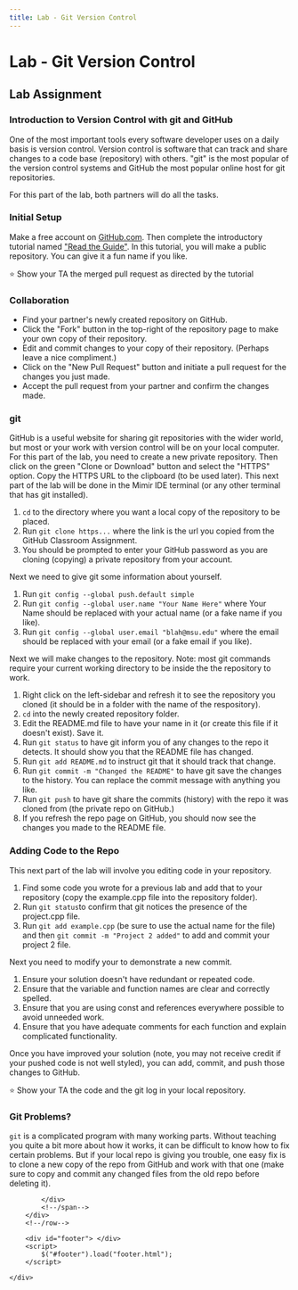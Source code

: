 ```yaml
---
title: Lab - Git Version Control
---
```


# Lab - Git Version Control


## Lab Assignment

### Introduction to Version Control with git and GitHub
One of the most important tools every software developer uses on a daily basis is version control.
Version control is software that can track and share changes to a code base (repository) with others.
"git" is the most popular of the version control systems and GitHub the most popular online host for git repositories.  

For this part of the lab, both partners will do all the tasks.

### Initial Setup
Make a free account on <a href="https://github.com/">GitHub.com</a>. 
Then complete the introductory tutorial named  <a href="https://guides.github.com/activities/hello-world/">"Read the Guide"</a>.
In this tutorial, you will make a public repository. You can give it a fun name if you like.

⭐ Show your TA the merged pull request as directed by the tutorial

### Collaboration

* Find your partner's newly created repository on GitHub.
* Click the "Fork" button in the top-right of the repository page to make your own copy of their repository.
* Edit and commit changes to your copy of their repository. (Perhaps leave a nice compliment.) 
* Click on the "New Pull Request" button and initiate a pull request for the changes you just made.
* Accept the pull request from your partner and confirm the changes made.


### git
GitHub is a useful website for sharing git repositories with the wider world, but most or your work with version control will be on your local computer.
For this part of the lab, you need to create a new private repository.
Then click on the green "Clone or Download" button and select the "HTTPS" option. Copy the HTTPS URL to the clipboard (to be used later).
This next part of the lab will be done in the Mimir IDE terminal (or any other terminal that has git installed).

1. `cd` to the directory where you want a local copy of the repository to be placed.
2. Run `git clone https...` where the link is the url you copied from the GitHub Classroom Assignment.
3. You should be prompted to enter your GitHub password as you are cloning (copying) a private repository from your account.

Next we need to give git some information about yourself.

1. Run `git config --global push.default simple`
2. Run `git config --global user.name "Your Name Here"` where Your Name should be replaced with your actual name (or a fake name if you like).
3. Run `git config --global user.email "blah@msu.edu"` where the email should be replaced with your email (or a fake email if you like).

Next we will make changes to the repository. Note: most git commands require your current working directory to be inside the the repository to work.

1. Right click on the left-sidebar and refresh it to see the repository you cloned (it should be in a folder with the name of the respository).
2. `cd` into the newly created repository folder.
3. Edit the README.md file to have your name in it (or create this file if it doesn't exist). Save it.
4. Run `git status` to have git inform you of any changes to the repo it detects. It should show you that the README file has changed.
5. Run `git add README.md` to instruct git that it should track that change.
6. Run `git commit -m "Changed the README"` to have git save the changes to the history. You can replace the commit message with anything you like.
7. Run `git push` to have git share the commits (history) with the repo it was cloned from (the private repo on GitHub.)
8. If you refresh the repo page on GitHub, you should now see the changes you made to the README file.


### Adding Code to the Repo
This next part of the lab will involve you editing code in your repository.

1. Find some code you wrote for a previous lab and add that to your repository (copy the example.cpp file into the repository folder).
2. Run `git status`to confirm that git notices the presence of the project.cpp file.
3. Run `git add example.cpp` (be sure to use the actual name for the file) and then `git commit -m "Project 2 added"` to add and commit your project 2 file.

Next you need to modify your to demonstrate a new commit.

1. Ensure your solution doesn't have redundant or repeated code.
2. Ensure that the variable and function names are clear and correctly spelled.
3. Ensure that you are using const and references everywhere possible to avoid unneeded work.
4. Ensure that you have adequate comments for each function and explain complicated functionality.

Once you have improved your solution (note, you may not receive credit if your pushed code is not well styled), you can add, commit, and push those changes to GitHub. 

⭐ Show your TA the code and the git log in your local repository.

### Git Problems?
`git` is a complicated program with many working parts. 
Without teaching you quite a bit more about how it works, it can be difficult to know how to fix certain problems.
But if your local repo is giving you trouble, one easy fix is to clone a new copy of the repo from GitHub and work with that one (make sure to copy and commit any changed files from the old repo before deleting it).


<!--


<h3>The Problem</h3>
<p>
    We are going to work on making our own classes with private data members and special accessors.
    We are going to build a Circular Buffer class,
    a common data structure with well known accessors.
</p>

<h3>Some Background</h3>
<p>
    Our Circular Buffer will be a data structure that stores <code>long</code> values.
    A Circular Buffer is a fixed size FIFO (First In, First Out) data structure.
    It is essentially a line (a queue).
    First thing added (the READ position in the diagram) is the first thing read.
    The next thing added is at the WRITE position.
    It is the last thing added, the last thing read.
    The underlying data structure for this approach has a fixed size data structure.
    It can become empty, it can become full.
    It does not grow or shrink in size over the course of the run of the program.
</p>
<img src="https://i.stack.imgur.com/qmPQ6.png" alt="">
<p>
    Things you can do with your Circular Buffer:
</p>
<ul>
    <li>
        You can add to the Circular Buffer. An element is added at the write position.
        The write position is then advanced.
    </li>
    <li>
        You can remove an element. The element at the read position is removed.
        The read position is then advanced.
    </li>
    <li>You can test if it is full.</li>
    <li>You can test if it is empty.</li>
</ul>

<h3>Your Tasks</h3>
<p>We are going to make a <code>CircBuf</code> class with these characteristics and test it.</p>

<h4>The Class</h4>
<p>
    The <code>CircBuff</code> class will have an underlying data member of your choice called
    <code>buffer</code> (a vector, a deque) of fixed size.
    This is a private data member, which will represent the underlying data array.
    <code>buffer</code> is private, you cannot access it from a main program using the class.
    Overall, we have 5 underlying elements in the <code>CircBuf</code>. Their need will be shown below.
</p>
<ul>
    <li>size (the maximum size of the buffer)</li>
    <li>count (the number of active elements in the buffer)</li>
    <li>front (an index to the next element that will be read)</li>
    <li>back (an index to where the next element will be written)</li>
    <li>buffer (series of longs)</li>
</ul>

<h4>Interface, circbuf.h file</h4>
<ul>
    <li><code>CircBuf</code> constructor, one argument, the <b>fixed size</b> buffer of <code>long</code>.
        <ul>
            <li>takes a default of 10, thus allowing for a default constructor.</li>
        </ul>
    </li>
    <li>
        <code>long pop_front()</code> member function, no parameters
        <ul>
            <li>if <code>CircBuf</code> is not empty, returns the <code>long</code> indexed by front and then advances front by one.</li>
            <li>if the <code>CircBuf</code> is empty, throws a <code>runtime_error</code>, <em>see the notes below about this</em>.</li>
        </ul>
        <p>
            <img src="Red_star.svg" style="width:1cm">
            Show your TA your completed <code>pop_front</code> method.
        </p>
    </li>
    <li>
        <code>bool remove()</code> member function, no parameters
        <ul>
            <li>if <code>CircBuf</code> is not empty, advances front by one and returns true.</li>
            <li>if the <code>CircBuf</code> is empty, returns false.</li>
        </ul>
    </li>
    <li>
        <code>bool add(long)</code> member function, single long parameter
        <ul>
            <li>
                if <code>CircBuf</code> is not full, places the parameter in <code>buffer</code> at the index indicated by <code>back</code>,
                advances the <code>back</code> by one and returns true.
            </li>
            <li>if <code>CircBuf</code> is full, returns false.</li>
        </ul>
    </li>
    <li>
        <code>bool empty()</code> member function, no parameters
        <ul>
            <li>returns true if the <code>CircBuf</code> is empty, false otherwise.</li>
        </ul>
    </li>
    <li>
        <code>bool full()</code> member function, no parameters
        <ul>
            <li>returns true if the <code>CircBuf</code> is full, false otherwise.</li>
        </ul>
    </li>
    <li>
        <code>ostream& operator<<(ostream &out, const CircBuf &cb)</code> This is a <b>friend</b> function (not a member).
        It prints the underlying buffer array and other elements of the class. Example output:
        <pre>
DUMP Front:0, Back:4, Cnt:2
1, 2, 1, 2,
</pre>
    </li>
</ul>

<h4>Implementation, circbuf.cpp</h4>
<p>
    There are a number of ways to implement this data structure.
    The important thing to note is the circular nature of the buffer.
    The two indices: <code>front</code> (where elements are read from) and <code>back</code> (where elements are added).
    They can wrap around the buffer like we have done with clock arithmetic:
</p>
<ul>
    <li>
        if <code>back</code> goes past the last index of the data structure,
        it "wraps around" to the first index using the modulus operator (%) based on the fixed buffer size
    </li>
    <li>the same is true for <code>front</code></li>
    <li>in this way you can keep reusing the underlying buffer.</li>
</ul>
<img src="lab10/indicies.png">

<h3>Notes</h3>
<ul>
    <li><code>front == back</code> in two situations: full and empty. How to differentiate full from empty?</li>
<li>
    We talked about handling exceptions, but here is a reminder:
<ul>
    <li>you <code>#include&lt;stdexcept></code></li>
    <li>to use a particular error, you <code>using std::runtime_error;</code></li>
    <li>
        The C++ keyword is <code>throw</code>.
        When you throw an exception you are telling C++ and error occurred.
        That is, you have detected an error condition and are indicating the error to C++.
        You may or may not have a catcher on the other side to deal with the error,
        but that is not the focus today.
    </li>
    <li>
        If you try to access the front of an empty <code>CircBuf</code>, you should:
        <ul>
            <li><code>throw runtime_error("Accessing an empty Circular Buffer");</code></li>
        </ul>
    </li>
    <li>There are a couple of predefined errors in C++, one is a <code>runtime_error</code>. That is as good as any other for this case.</li>
    <li>
        When you <code>throw</code> the error,
        you are actually making an instance of the <code>runtime_error</code> class.
        The constructor can take a string argument which is stored in the error and can be used to help sort out the error.
    </li>
    <li>
        There is an example of a catch (how to deal with an error) in the "main.cpp" if you want to see how it works.
    </li>
</ul>
</li>
</ul>

<h3>Test</h3>
<p>
    Implement your class and get it to run with the provided <a href="lab10/main.cpp">main.cpp</a>.
    You output should look exactly like the following:
</p>
<pre>
Front:1
DUMP Front:1, Back:2, Cnt:1
1, 2, 0, 0,

Front:2
Empty?:true
DUMP Front:2, Back:2, Cnt:0
1, 2, 0, 0,

Add 4 elements
DUMP Front:2, Back:2, Cnt:4
29, 30, 27, 28,

Remove all elements
Elements removed:
27, 28, 29, 30,
DUMP Front:2, Back:2, Cnt:0
29, 30, 27, 28,

Fill er up
Full?: true
DUMP Front:2, Back:2, Cnt:4
4, 9, 0, 1,
Drain it
Empty?:true
Yo, cannot access an empty buffer. Real error msg follows
Accessing an empty Circular Buffer</pre>
<p>
    <img src="Red_star.svg" style="width:1cm">
    Show your TA when you complete this portion of the lab.
</p>

<h3>More Overloading</h3>
<ul>
    <li>
        <p>
            It might seem a little odd, but you could overload the <code>+</code> operator to place the next element
            in the buffer (a different way to do add). It would have to allow statements like the following.
        </p>
        <pre>
cb = cb + 5;
cb = 5 + cb;</pre>
        <p>
            In this case, the operator would make a new CircBuf,
            with the element added to the end.
            Thus this would be the addition of a CircBuf and a long.
        </p>
        <p>
            What to do for the fixed size of the newly made CircBuf?
            You could make the new buffer a straight copy of cb and throw an error
            if it exceeds the size. If not big enough, you could also make it one bigger.
            Which would be better?
        </p>
    </li>
    <li>
        <p>
            If you are <b>really</b> bored, you could create the addition of two CircBuf.
            It would take the two contents and combine them. Order here would be important
            (contents of the lhs first followed by the rhs).
        </p>
        <pre>
cb = cb + another_buff  # cb contents first, another_buf second
cb = another_buf + cb   # another_buf contents first, cb second</pre>
        <p>
            Again, what to do with the fixed size of the returned buffer?
            This is a tougher call. It seems likely that the combined buffers could be too big
            (bigger than either of the two argument CircBufs).
            Should we throw an error or make the new CircBuf big enough to hold the result?
            Interesting problem.
        </p>
    </li>
</ul>
<p>See, class design can be lots of fun!?</p>
<p>
    <img src="Red_star.svg" style="width:1cm">
    Show your TA when you complete the lab.
</p>


-->

            </div>
            <!--/span-->
        </div>
        <!--/row-->

        <div id="footer"> </div>
        <script>
            $("#footer").load("footer.html");
        </script>

    </div>

</body>

</html>
